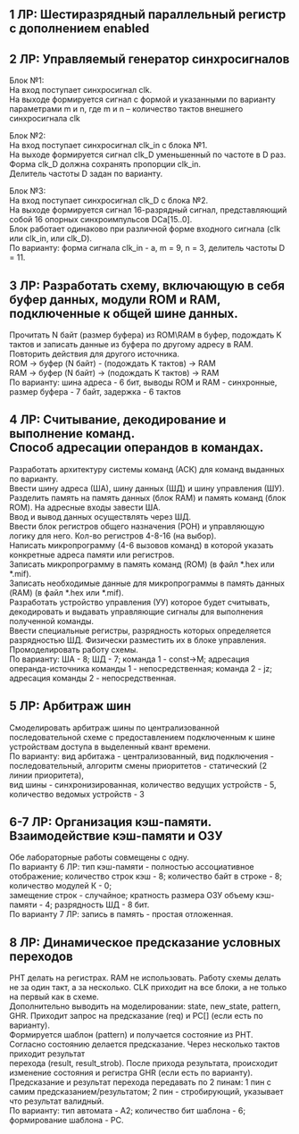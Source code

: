 **1 ЛР:** Шестиразрядный параллельный регистр с дополнением enabled
------------------------------------------------------------------------------------------------------------------------------------------  
**2 ЛР:** Управляемый генератор синхросигналов  
------------------------------------------------------------------------------------------------------------------------------------------ 
Блок №1:										
На вход поступает синхросигнал clk.										
На выходе формируется сигнал с формой и указанными по варианту параметрами m и n, где m и n – количество тактов внешнего синхросигнала clk					

Блок №2:										
На вход поступает синхросигнал clk_in с блока №1.										
На выходе формируется сигнал clk_D уменьшенный по частоте в D раз.										
Форма clk_D должна сохранять пропорции clk_in.										
Делитель частоты D задан по варианту.										
										
Блок №3:										
На вход поступает синхросигнал clk_D с блока №2.										
На выходе формируется сигнал 16-разрядный сигнал, представляющий собой 16 опорных синхроимпульсов DCa[15..0].  
Блок работает одинаково при различной форме входного сигнала (clk или clk_in, или clk_D).  
По варианту: форма сигнала clk_in - a, m = 9, n = 3, делитель частоты D = 11.

**3 ЛР:** Разработать схему, включающую в себя буфер данных, модули ROM и RAM, подключенные к общей шине данных.		
------------------------------------------------------------------------------------------------------------------------------------------ 
Прочитать N байт (размер буфера) из ROM\RAM в буфер, подождать K тактов и записать данные из буфера по другому адресу в RAM.  
Повторить действия для другого источника.  
ROM -> буфер (N байт) - (подождать K тактов) -> RAM  
RAM -> буфер (N байт) -> (подождать K тактов) -> RAM  
По варианту: шина адреса - 6 бит, выводы ROM и RAM - синхронные, размер буфера - 7 байт, задержка - 6 тактов  

**4 ЛР:** Считывание, декодирование и выполнение команд.  
Способ адресации операндов в командах.	
------------------------------------------------------------------------------------------------------------------------------------------  
Разработать архитектуру системы команд (АСК) для команд выданных по варианту.  
Ввести шину адреса (ША), шину данных (ШД) и шину управления (ШУ).  
Разделить память на память данных (блок RAM) и память команд (блок ROM). На адресные входы завести ША.  
Ввод и вывод данных осуществлять через ШД.  
Ввести блок регистров общего назначения (РОН) и управляющую логику для него. Кол-во регистров 4-8-16 (на выбор).  
Написать микропрограмму (4-6 вызовов команд) в которой указать конкретные адреса памяти или регистров.  
Записать микропрограмму в память команд (ROM) (в файл *.hex или *.mif).  
Записать необходимые данные для микропрограммы в память данных (RAM) (в файл *.hex или *.mif).  
Разработать устройство управления (УУ) которое будет считывать, декодировать и выдавать управляющие сигналы для выполнения полученной команды.  
Ввести специальные регистры, разрядность которых определяется разрядностью ШД. Физически разместить их в блоке управления. Промоделировать работу схемы.  
По варианту: ША - 8; ШД - 7; команда 1 - const->M; адресация операнда-источника команды 1 - непосредственная; команда 2 - jz; адресация команды 2 - непосредственная.  

**5 ЛР:** Арбитраж шин  
------------------------------------------------------------------------------------------------------------------------------------------    
Смоделировать арбитраж шины по централизованной последовательной схеме с предоставлением подключенным к шине устройствам доступа в выделенный квант времени.  
По варианту: вид арбитажа - централизованный, вид подключения - последовательный, алгоритм смены приоритетов - статический (2  линии приоритета),  
вид шины - синхронизированная, количество ведущих устройств - 5, количество ведомых устройств - 3  

**6-7 ЛР:** Организация кэш-памяти. Взаимодействие кэш-памяти и ОЗУ 
------------------------------------------------------------------------------------------------------------------------------------------    
Обе лабораторные работы совмещены с одну.  
По варианту 6 ЛР: тип кэш-памяти - полностью ассоциативное отображение; количество строк кэш - 8; количество байт в строке - 8; количество модулей К - 0;  
замещение строк - случайное; кратность размера ОЗУ объему кэш-памяти - 4; разрядность ШД - 8 бит.  
По варианту 7 ЛР: запись в память - простая отложенная.  

**8 ЛР:** Динамическое предсказание условных переходов 
------------------------------------------------------------------------------------------------------------------------------------------      
PHT делать на регистрах. RAM не использовать. Работу схемы делать не за один такт, а за несколько. CLK приходит на все блоки, а не только на первый как в схеме.  
Дополнительно выводить на моделировании: state, new_state, pattern, GHR. Приходит запрос на предсказание (req) и PC[] (если есть по варианту).  
Формируется шаблон (pattern) и получается состояние из PHT. Согласно состоянию делается предсказание. Через несколько тактов приходит результат   
перехода (result, result_strob). После прихода результата, происходит изменение состояния и регистра GHR (если есть по варианту).  
Предсказание и результат перехода передавать по 2 пинам: 1 пин с самим предсказанием/результатом; 2 пин - стробирующий, указывает что результат валидный.		
По варианту: тип автомата - А2; количество бит шаблона - 6; формирование шаблона - PC.
